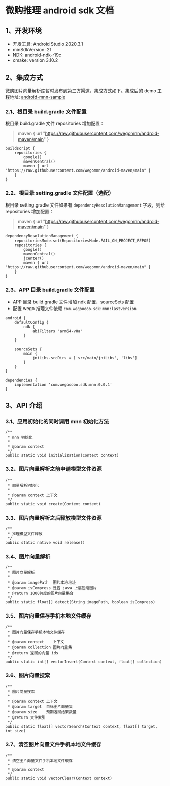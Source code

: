 # 微购推理 android sdk 文档

## 1、开发环境

- 开发工具: Android Studio 2020.3.1
- minSdkVersion: 21
- NDK: android-ndk-r19c
- cmake: version 3.10.2

## 2、集成方式

微购图片向量解析库暂时发布到第三方渠道，集成方式如下。集成后的 demo
工程地址: [android-mnn-sample](https://github.com/wegomnn/android-mnn-sample)

### 2.1、根目录 build.gradle 文件配置

根目录 build.gradle 文件 repositories 增加配置：
> maven { url "https://raw.githubusercontent.com/wegomnn/android-maven/main" }

```
buildscript {
    repositories {
        google()
        mavenCentral()
        maven { url "https://raw.githubusercontent.com/wegomnn/android-maven/main" }
    }
}
```

### 2.2、根目录 setting.gradle 文件配置（选配）

根目录 setting.gradle 文件如果有 `dependencyResolutionManagement` 字段，则给 repositories 增加配置：
> maven { url "https://raw.githubusercontent.com/wegomnn/android-maven/main" }

```
dependencyResolutionManagement {
    repositoriesMode.set(RepositoriesMode.FAIL_ON_PROJECT_REPOS)
    repositories {
        google()
        mavenCentral()
        jcenter() 
        maven { url "https://raw.githubusercontent.com/wegomnn/android-maven/main" }
    }
}
```

### 2.3、APP 目录 build.gradle 文件配置

- APP 目录 build.gradle 文件增加 ndk 配置、sourceSets 配置
- 配置 wego 推理文件依赖 `com.wegooooo.sdk:mnn:lastversion`

```
android {
    defaultConfig {
        ndk {
            abiFilters "arm64-v8a"
        }
    }
    
    sourceSets {
        main {
            jniLibs.srcDirs = ['src/main/jniLibs', 'libs']
        }
    }
}

dependencies {
    implementation 'com.wegooooo.sdk:mnn:0.0.1'
}
```

## 3、API 介绍

### 3.1、应用初始化的同时调用 mnn 初始化方法

```
/**
 * mnn 初始化
 *
 * @param context
 */
public static void initialization(Context context)
```

### 3.2、图片向量解析之前申请模型文件资源

```
/**
 * 向量解析初始化
 *
 * @param context 上下文
 */
public static void create(Context context) 
```

### 3.3、图片向量解析之后释放模型文件资源

```
/**
 * 推理模型文件释放
 */
public static native void release()
```

### 3.4、图片向量解析

```
/**
 * 图片向量解析
 *
 * @param imagePath  图片本地地址
 * @param isCompress 是否 java 上层压缩图片
 * @return 1000纬度的图片向量集合
 */
public static float[] detect(String imagePath, boolean isCompress)
```

### 3.5、图片向量保存手机本地文件缓存

```
/**
 * 图片向量保存手机本地文件缓存
 *
 * @param context    上下文
 * @param collection 图片向量集
 * @return 返回的向量 ids
 */
public static int[] vectorInsert(Context context, float[] collection) 
```

### 3.6、图片向量搜索

```
/**
 * 图片向量搜索
 *
 * @param context 上下文
 * @param target  目标图片向量集
 * @param size    预期返回结果数量
 * @return 文件索引
 */
public static float[] vectorSearch(Context context, float[] target, int size)
```

### 3.7、清空图片向量文件手机本地文件缓存

```
/**
 * 清空图片向量文件手机本地文件缓存
 *
 * @param context
 */
public static void vectorClear(Context context)
```